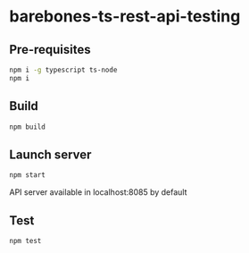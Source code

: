 # barebones-ts-rest-api-testing

## Pre-requisites

```sh
npm i -g typescript ts-node
npm i
```

## Build

```sh
npm build
```

## Launch server

```sh
npm start
```

API server available in localhost:8085 by default

## Test

```sh
npm test
```
